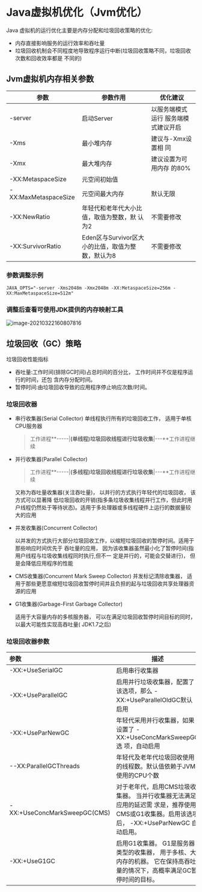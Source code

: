 # Java虚拟机优化（Jvm优化）

Java 虚拟机的运行优化主要是内存分配和垃圾回收策略的优化:

* 内存直接影响服务的运行效率和吞吐量
* 垃圾回收机制会不同程度地导致程序运行中断(垃圾回收策略不同，垃圾回收次数和回收效率都是
    不同的)

## Jvm虚拟机内存相关参数



| 参数                 | 参数作用                                           | 优化建议                            |
| -------------------- | -------------------------------------------------- | ----------------------------------- |
| -server              | 启动Server                                         | 以服务端模式运行 服务端模式建议开启 |
| -Xms                 | 最小堆内存                                         | 建议与-Xmx设置相 同                 |
| -Xmx                 | 最大堆内存                                         | 建议设置为可用内存 的80%            |
| -XX:MetaspaceSize    | 元空间初始值                                       |                                     |
| -XX:MaxMetaspaceSize | 元空间最大内存                                     | 默认无限                            |
| -XX:NewRatio         | 年轻代和老年代大小比值，取值为整数，默 认为2       | 不需要修改                          |
| -XX:SurvivorRatio    | Eden区与Survivor区大小的比值，取值为整 数，默认为8 | 不需要修改                          |

### 参数调整示例

```
JAVA_OPTS="-server -Xms2048m -Xmx2048m -XX:MetaspaceSize=256m -
XX:MaxMetaspaceSize=512m"
```

### 调整后查看可使用**JDK**提供的内存映射工具

![image-20210322160807816](https://elgchat-oss.oss-accelerate.aliyuncs.com/elgchat/2021_03_22/image-20210322160807816.png)

## 垃圾回收（GC）策略

垃圾回收性能指标

* 吞吐量:工作时间(排除GC时间)占总时间的百分比， 工作时间并不仅是程序运行的时间，还包 含内存分配时间。
* 暂停时间:由垃圾回收导致的应用程序停止响应次数/时间。

### 垃圾回收器

* 串行收集器(Serial Collector)
  单线程执行所有的垃圾回收工作， 适用于单核CPU服务器 

  > 工作进程**-----|**(单线程)垃圾回收线程进行垃圾收集**|---**工作进程继续 

* 并行收集器(Parallel Collector)

  > 工作进程**-----|**(多线程)垃圾回收线程进行垃圾收集**|---**工作进程继续

  又称为吞吐量收集器(关注吞吐量)， 以并行的方式执行年轻代的垃圾回收， 该方式可以显著降 低垃圾回收的开销(指多条垃圾收集线程并行工作，但此时用户线程仍然处于等待状态)。适用于多处理器或多线程硬件上运行的数据量较大的应用

* 并发收集器(Concurrent Collector)

  以并发的方式执行大部分垃圾回收工作，以缩短垃圾回收的暂停时间。适用于那些响应时间优先于 吞吐量的应用， 因为该收集器虽然最小化了暂停时间(指用户线程与垃圾收集线程同时执行,但不一 定是并行的，可能会交替进行)， 但是会降低应用程序的性能

* CMS收集器(Concurrent Mark Sweep Collector)
   并发标记清除收集器， 适用于那些更愿意缩短垃圾回收暂停时间并且负担的起与垃圾回收共享处理器资源的应用

* G1收集器(Garbage-First Garbage Collector)

  适用于大容量内存的多核服务器， 可以在满足垃圾回收暂停时间目标的同时， 以最大可能性实现高吞吐量( JDK1.7之后)

### 垃圾回收器参数

| 参数                           | 描述                                                         |
| :----------------------------- | ------------------------------------------------------------ |
| -XX:+UseSerialGC               | 启用串行收集器                                               |
| -XX:+UseParallelGC             | 启用并行垃圾收集器，配置了该选项，那么 -XX:+UseParallelOldGC默认 启用 |
| -XX:+UseParNewGC               | 年轻代采用并行收集器，如果设置了 -XX:+UseConcMarkSweepGC选 项，自动启用 |
| --XX:ParallelGCThreads         | 年轻代及老年代垃圾回收使用的线程数。默认值依赖于JVM使用的CPU个数 |
| \- XX:+UseConcMarkSweepGC(CMS) | 对于老年代，启用CMS垃圾收集器。 当并行收集器无法满足应用的延迟需 求是，推荐使用CMS或G1收集器。启用该选项后， -XX:+UseParNewGC 自动启用。 |
| -XX:+UseG1GC                   | 启用G1收集器。 G1是服务器类型的收集器， 用于多核、大内存的机器。 它在保持高吞吐量的情况下，高概率满足GC暂停时间的目标。 |

